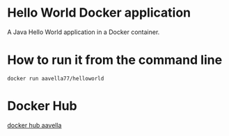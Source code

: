 # Hello World Docker application
A Java Hello World application in a Docker container.

# How to run it from the command line
`docker run aavella77/helloworld`

# Docker Hub
[docker hub aavella](https://cloud.docker.com/repository/docker/aavella77/helloworld)
